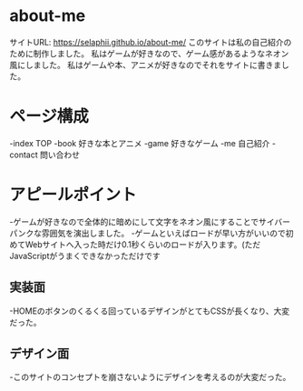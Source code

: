 # about-me
サイトURL: https://selaphii.github.io/about-me/
このサイトは私の自己紹介のために制作しました。
私はゲームが好きなので、ゲーム感があるようなネオン風にしました。
私はゲームや本、アニメが好きなのでそれをサイトに書きました。

# ページ構成

-index TOP
-book 好きな本とアニメ
-game 好きなゲーム
-me 自己紹介
-contact 問い合わせ

# アピールポイント
-ゲームが好きなので全体的に暗めにして文字をネオン風にすることでサイバーパンクな雰囲気を演出しました。
-ゲームといえばロードが早い方がいいので初めてWebサイトへ入った時だけ0.1秒くらいのロードが入ります。(ただJavaScriptがうまくできなかっただけです
## 実装面
-HOMEのボタンのくるくる回っているデザインがとてもCSSが長くなり、大変だった。
## デザイン面
-このサイトのコンセプトを崩さないようにデザインを考えるのが大変だった。
